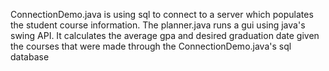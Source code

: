 ConnectionDemo.java is using sql to connect to a server which populates the student course information.
The planner.java runs a gui using java's swing API. It calculates the average gpa and desired graduation date given the courses that were made through the ConnectionDemo.java's sql database
